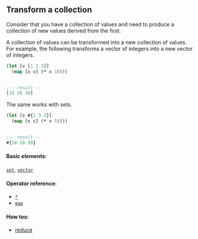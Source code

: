 <!---
  This markdown file was generated. Do not edit.
  -->

## Transform a collection

Consider that you have a collection of values and need to produce a collection of new values derived from the first.

A collection of values can be transformed into a new collection of values. For example, the following transforms a vector of integers into a new vector of integers.

```clojure
(let [v [1 2 3]]
  (map [x v] (* x 10)))


;-- result --
[10 20 30]
```

The same works with sets.

```clojure
(let [s #{1 3 2}]
  (map [x s] (* x 10)))


;-- result --
#{10 20 30}
```

#### Basic elements:

[`set`](../halite-basic-syntax-reference.md#set), [`vector`](../halite-basic-syntax-reference.md#vector)

#### Operator reference:

* [`*`](../halite-full-reference.md#_S)
* [`map`](../halite-full-reference.md#map)


#### How tos:

* [reduce](../how-to/reduce.md)


